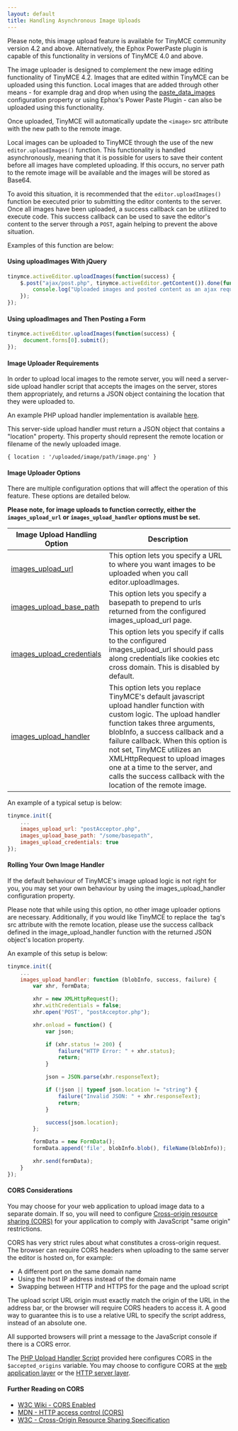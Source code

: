 ```yaml
---
layout: default
title: Handling Asynchronous Image Uploads
---
```


Please note, this image upload feature is available for TinyMCE community version 4.2 and above. Alternatively, the Ephox PowerPaste plugin is capable of this functionality in versions of TinyMCE 4.0 and above.  

The image uploader is designed to complement the new image editing functionality of TinyMCE 4.2. Images that are edited within TinyMCE can be uploaded using this function. Local images that are added through other means - for example drag and drop when using the [paste_data_images](http://www.tinymce.com/wiki.php/Configuration:paste_data_images) configuration property or using Ephox's Power Paste Plugin - can also be uploaded using this functionality.

Once uploaded, TinyMCE will automatically update the `<image>` src attribute with the new path to the remote image.  

Local images can be uploaded to TinyMCE through the use of the new `editor.uploadImages()` function.  This functionality is handled asynchronously, meaning that it is possible for users to save their content before all images have completed uploading.  If this occurs, no server path to the remote image will be available and the images will be stored as Base64.

To avoid this situation, it is recommended that the `editor.uploadImages()` function be executed prior to submitting the editor contents to the server. Once all images have been uploaded, a success callback can be utilized to execute code.  This success callback can be used to save the editor's content to the server through a `POST`, again helping to prevent the above situation.

Examples of this function are below:

#### Using uploadImages With jQuery

```js
tinymce.activeEditor.uploadImages(function(success) {
    $.post("ajax/post.php", tinymce.activeEditor.getContent()).done(function() {
        console.log("Uploaded images and posted content as an ajax request.");
    });
});
```

#### Using uploadImages and Then Posting a Form

```js
tinymce.activeEditor.uploadImages(function(success) {
     document.forms[0].submit();
});
```

#### Image Uploader Requirements

In order to upload local images to the remote server, you will need a server-side upload handler script that accepts the images on the server, stores them appropriately, and returns a JSON object containing the location that they were uploaded to.

An example PHP upload handler implementation is available [here](http://www.tinymce.com/wiki.php/PHP_Upload_Handler).

This server-side upload handler must return a JSON object that contains a "location" property. This property should represent the remote location or filename of the newly uploaded image.

```
{ location : '/uploaded/image/path/image.png' }
```

#### Image Uploader Options

There are multiple configuration options that will affect the operation of this feature.  These options are detailed below.

**Please note, for image uploads to function correctly, either the `images_upload_url` or `images_upload_handler` options must be set.**

| Image Upload Handling Option     | Description          |
|----------------------------------|----------------------|
| [images_upload_url](../developer-guide/customize/image-upload/#images_upload_url)                 | This option lets you specify a URL to where you want images to be uploaded when you call editor.uploadImages. |
| [images_upload_base_path](../developer-guide/customize/image-upload/#images_upload_base_path)     | This option lets you specify a basepath to prepend to urls returned from the configured images_upload_url page. |
| [images_upload_credentials](../developer-guide/customize/image-upload/#images_upload_credentials) | This option lets you specify if calls to the configured images_upload_url should pass along credentials like cookies etc cross domain. This is disabled by default. |
| [images_upload_handler](../developer-guide/customize/image-upload/#images_upload_handler)         | This option lets you replace TinyMCE's default javascript upload handler function with custom logic. The upload handler function takes three arguments, blobInfo, a success callback and a failure callback. When this option is not set, TinyMCE utilizes an XMLHttpRequest to upload images one at a time to the server, and calls the success callback with the location of the remote image. |

An example of a typical setup is below:

```js
tinymce.init({
    ...
    images_upload_url: "postAcceptor.php",
    images_upload_base_path: "/some/basepath",
    images_upload_credentials: true
});
```

#### Rolling Your Own Image Handler

If the default behaviour of TinyMCE's image upload logic is not right for you, you may set your own behaviour by using the images_upload_handler configuration property.

Please note that while using this option, no other image uploader options are necessary.  Additionally, if you would like TinyMCE to replace the <image> tag's src attribute with the remote location, please use the success callback defined in the image_upload_handler function with the returned JSON object's location property.

An example of this setup is below:

```js
tinymce.init({
    ...
    images_upload_handler: function (blobInfo, success, failure) {
        var xhr, formData;

        xhr = new XMLHttpRequest();
        xhr.withCredentials = false;
        xhr.open('POST', "postAcceptor.php");

        xhr.onload = function() {
            var json;

            if (xhr.status != 200) {
                failure("HTTP Error: " + xhr.status);
                return;
            }

            json = JSON.parse(xhr.responseText);

            if (!json || typeof json.location != "string") {
                failure("Invalid JSON: " + xhr.responseText);
                return;
            }

            success(json.location);
        };

        formData = new FormData();
        formData.append('file', blobInfo.blob(), fileName(blobInfo));

        xhr.send(formData);
    }
});
```

#### CORS Considerations

You may choose for your web application to upload image data to a separate domain. If so, you will need to configure [Cross-origin resource sharing (CORS)](http://en.wikipedia.org/wiki/Cross-origin_resource_sharing) for your application to comply with JavaScript "same origin" restrictions.

CORS has very strict rules about what constitutes a cross-origin request. The browser can require CORS headers when uploading to the same server the editor is hosted on, for example:

* A different port on the same domain name
* Using the host IP address instead of the domain name
* Swapping between HTTP and HTTPS for the page and the upload script

The upload script URL origin must exactly match the origin of the URL in the address bar, or the browser will require CORS headers to access it. A good way to guarantee this is to use a relative URL to specify the script address, instead of an absolute one.

All supported browsers will print a message to the JavaScript console if there is a CORS error.

The [PHP Upload Handler Script](http://www.tinymce.com/wiki.php/PHP_Upload_Handler) provided here configures CORS in the `$accepted_origins` variable. You may choose to configure CORS at the [web application layer](http://www.w3.org/wiki/CORS_Enabled#At_the_Web_Application_level...) or the [HTTP server layer](http://www.w3.org/wiki/CORS_Enabled#At_the_HTTP_Server_level...).

#### Further Reading on CORS

* [W3C Wiki - CORS Enabled](http://www.w3.org/wiki/CORS_Enabled)
* [MDN - HTTP access control (CORS)](https://developer.mozilla.org/en-US/docs/Web/HTTP/Access_control_CORS)
* [W3C - Cross-Origin Resource Sharing Specification](http://www.w3.org/TR/cors/)
